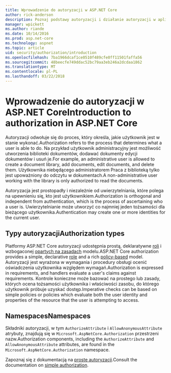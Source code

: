 ```yaml
---
title: Wprowadzenie do autoryzacji w ASP.NET Core
author: rick-anderson
description: Poznaj podstawy autoryzacji i działanie autoryzacji w aplikacji platformy ASP.NET Core.
manager: wpickett
ms.author: riande
ms.date: 10/14/2016
ms.prod: asp.net-core
ms.technology: aspnet
ms.topic: article
uid: security/authorization/introduction
ms.openlocfilehash: 7ba1966dcaf1ce0510f489cfe0ff11501faffa56
ms.sourcegitcommit: 48beecfe749ddac52bc79aa3eb246a2dcdaa1862
ms.translationtype: MT
ms.contentlocale: pl-PL
ms.lasthandoff: 03/22/2018
---
```

# <a name="introduction-to-authorization-in-aspnet-core"></a><span data-ttu-id="3d5bd-103">Wprowadzenie do autoryzacji w ASP.NET Core</span><span class="sxs-lookup"><span data-stu-id="3d5bd-103">Introduction to authorization in ASP.NET Core</span></span>

<a name="security-authorization-introduction"></a>

<span data-ttu-id="3d5bd-104">Autoryzacji odwołuje się do proces, który określa, jakie użytkownik jest w stanie wykonać.</span><span class="sxs-lookup"><span data-stu-id="3d5bd-104">Authorization refers to the process that determines what a user is able to do.</span></span> <span data-ttu-id="3d5bd-105">Na przykład użytkownik administracyjny jest możliwość utworzenia biblioteki dokumentów, dodawać dokumenty edycji dokumentów i usuń je.</span><span class="sxs-lookup"><span data-stu-id="3d5bd-105">For example, an administrative user is allowed to create a document library, add documents, edit documents, and delete them.</span></span> <span data-ttu-id="3d5bd-106">Użytkownika niebędącego administratorem Praca z biblioteką tylko jest upoważniony do odczytu w dokumentach.</span><span class="sxs-lookup"><span data-stu-id="3d5bd-106">A non-administrative user working with the library is only authorized to read the documents.</span></span>

<span data-ttu-id="3d5bd-107">Autoryzacja jest prostopadły i niezależnie od uwierzytelniania, które polega na upewnieniu się, kto jest użytkownikiem.</span><span class="sxs-lookup"><span data-stu-id="3d5bd-107">Authorization is orthogonal and independent from authentication, which is the process of ascertaining who a user is.</span></span> <span data-ttu-id="3d5bd-108">Uwierzytelnianie może utworzyć co najmniej jeden tożsamości dla bieżącego użytkownika.</span><span class="sxs-lookup"><span data-stu-id="3d5bd-108">Authentication may create one or more identities for the current user.</span></span>

## <a name="authorization-types"></a><span data-ttu-id="3d5bd-109">Typy autoryzacji</span><span class="sxs-lookup"><span data-stu-id="3d5bd-109">Authorization types</span></span>

<span data-ttu-id="3d5bd-110">Platformy ASP.NET Core autoryzacji udostępnia prostą, deklaratywne [roli](xref:security/authorization/roles) i wzbogaconej [opartych na zasadach](xref:security/authorization/policies) modelu.</span><span class="sxs-lookup"><span data-stu-id="3d5bd-110">ASP.NET Core authorization provides a simple, declarative [role](xref:security/authorization/roles) and a rich [policy-based](xref:security/authorization/policies) model.</span></span> <span data-ttu-id="3d5bd-111">Autoryzacji jest wyrażona w wymagania i procedury obsługi ocenić oświadczenia użytkownika względem wymagań.</span><span class="sxs-lookup"><span data-stu-id="3d5bd-111">Authorization is expressed in requirements, and handlers evaluate a user's claims against requirements.</span></span> <span data-ttu-id="3d5bd-112">Kontrole konieczne może bazować na prostego lub zasady, których ocena tożsamości użytkownika i właściwości zasobu, do którego użytkownik próbuje uzyskać dostęp.</span><span class="sxs-lookup"><span data-stu-id="3d5bd-112">Imperative checks can be based on simple policies or policies which evaluate both the user identity and properties of the resource that the user is attempting to access.</span></span>

## <a name="namespaces"></a><span data-ttu-id="3d5bd-113">Namespaces</span><span class="sxs-lookup"><span data-stu-id="3d5bd-113">Namespaces</span></span>

<span data-ttu-id="3d5bd-114">Składniki autoryzacji, w tym `AuthorizeAttribute` i `AllowAnonymousAttribute` atrybuty, znajdują się w `Microsoft.AspNetCore.Authorization` przestrzeni nazw.</span><span class="sxs-lookup"><span data-stu-id="3d5bd-114">Authorization components, including the `AuthorizeAttribute` and `AllowAnonymousAttribute` attributes, are found in the `Microsoft.AspNetCore.Authorization` namespace.</span></span>

<span data-ttu-id="3d5bd-115">Zapoznaj się z dokumentacją na [proste autoryzacji](xref:security/authorization/simple).</span><span class="sxs-lookup"><span data-stu-id="3d5bd-115">Consult the documentation on [simple authorization](xref:security/authorization/simple).</span></span>
